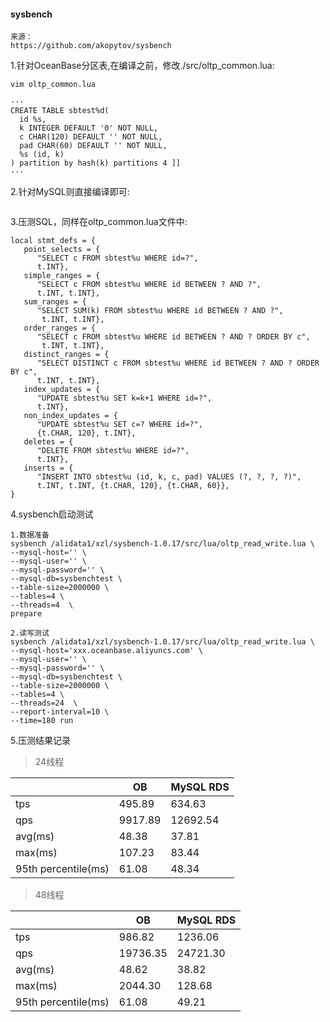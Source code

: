 #### sysbench

```
来源：
https://github.com/akopytov/sysbench
```

1.针对OceanBase分区表,在编译之前，修改./src/oltp_common.lua:
```
vim oltp_common.lua

···
CREATE TABLE sbtest%d(
  id %s,
  k INTEGER DEFAULT '0' NOT NULL,
  c CHAR(120) DEFAULT '' NOT NULL,
  pad CHAR(60) DEFAULT '' NOT NULL,
  %s (id, k)
) partition by hash(k) partitions 4 ]]
···
```

2.针对MySQL则直接编译即可:
```
```

3.压测SQL，同样在oltp_common.lua文件中:
```
local stmt_defs = {
   point_selects = {
      "SELECT c FROM sbtest%u WHERE id=?",
      t.INT},
   simple_ranges = {
      "SELECT c FROM sbtest%u WHERE id BETWEEN ? AND ?",
      t.INT, t.INT},
   sum_ranges = {
      "SELECT SUM(k) FROM sbtest%u WHERE id BETWEEN ? AND ?",
       t.INT, t.INT},
   order_ranges = {
      "SELECT c FROM sbtest%u WHERE id BETWEEN ? AND ? ORDER BY c",
       t.INT, t.INT},
   distinct_ranges = {
      "SELECT DISTINCT c FROM sbtest%u WHERE id BETWEEN ? AND ? ORDER BY c",
      t.INT, t.INT},
   index_updates = {
      "UPDATE sbtest%u SET k=k+1 WHERE id=?",
      t.INT},
   non_index_updates = {
      "UPDATE sbtest%u SET c=? WHERE id=?",
      {t.CHAR, 120}, t.INT},
   deletes = {
      "DELETE FROM sbtest%u WHERE id=?",
      t.INT},
   inserts = {
      "INSERT INTO sbtest%u (id, k, c, pad) VALUES (?, ?, ?, ?)",
      t.INT, t.INT, {t.CHAR, 120}, {t.CHAR, 60}},
}

```
4.sysbench启动测试

```
1.数据准备
sysbench /alidata1/xzl/sysbench-1.0.17/src/lua/oltp_read_write.lua \
--mysql-host='' \
--mysql-user='' \
--mysql-password='' \
--mysql-db=sysbenchtest \
--table-size=2000000 \
--tables=4 \
--threads=4  \
prepare
```
```
2.读写测试
sysbench /alidata1/xzl/sysbench-1.0.17/src/lua/oltp_read_write.lua \
--mysql-host='xxx.oceanbase.aliyuncs.com' \
--mysql-user='' \
--mysql-password='' \
--mysql-db=sysbenchtest \
--table-size=2000000 \
--tables=4 \
--threads=24  \
--report-interval=10 \
--time=180 run
```
5.压测结果记录
> 24线程

|                     | OB      | MySQL RDS |
| ------------------- | ------- | --------- |
| tps                 | 495.89  | 634.63    |
| qps                 | 9917.89 | 12692.54  |
| avg(ms)             | 48.38   | 37.81     |
| max(ms)             | 107.23  | 83.44     |
| 95th percentile(ms) | 61.08   | 48.34     |

> 48线程

|                     | OB       | MySQL RDS |
| ------------------- | -------- | --------- |
| tps                 | 986.82   | 1236.06   |
| qps                 | 19736.35 | 24721.30  |
| avg(ms)             | 48.62    | 38.82     |
| max(ms)             | 2044.30  | 128.68    |
| 95th percentile(ms) | 61.08    | 49.21     |
